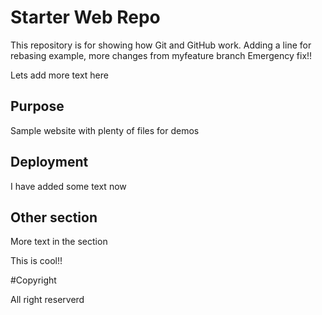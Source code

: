 # Starter Web Repo

This repository is for showing how Git and GitHub work. Adding a line
for rebasing example,
more changes from myfeature branch
Emergency fix!!


Lets add more text here

## Purpose

Sample website with plenty of files for demos

## Deployment

I have added some text now

## Other section

More text in the section

This is cool!!

#Copyright

All right reserverd
